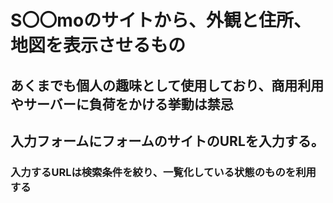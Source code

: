 # S〇〇moのサイトから、外観と住所、地図を表示させるもの
## あくまでも個人の趣味として使用しており、商用利用やサーバーに負荷をかける挙動は禁忌
## 入力フォームにフォームのサイトのURLを入力する。
### 入力するURLは検索条件を絞り、一覧化している状態のものを利用する
